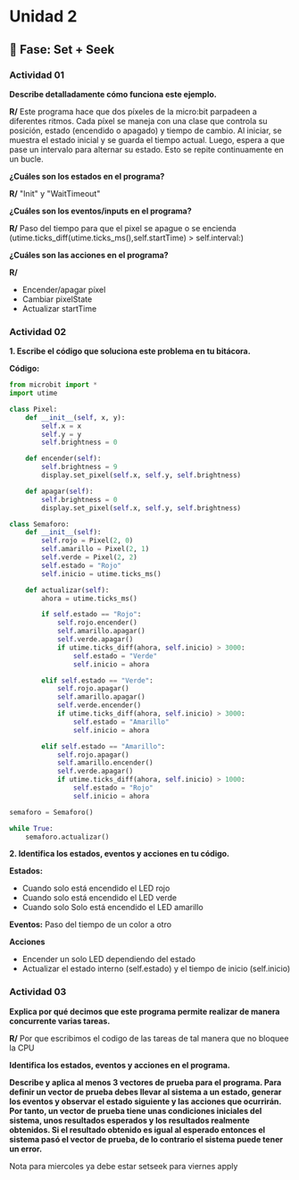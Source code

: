 # Unidad 2

## 🔎 Fase: Set + Seek

### Actividad 01
**Describe detalladamente cómo funciona este ejemplo.**

**R/** Este programa hace que dos píxeles de la micro:bit parpadeen a diferentes ritmos. Cada píxel se maneja con una clase que controla su posición, estado (encendido o apagado) y tiempo de cambio. Al iniciar, se muestra el estado inicial y se guarda el tiempo actual. Luego, espera a que pase un intervalo para alternar su estado. Esto se repite continuamente en un bucle.

**¿Cuáles son los estados en el programa?**

**R/** 	"Init" y "WaitTimeout"

**¿Cuáles son los eventos/inputs en el programa?**

**R/** 	Paso del tiempo para que el pixel se apague o se encienda (utime.ticks_diff(utime.ticks_ms(),self.startTime) > self.interval:)

**¿Cuáles son las acciones en el programa?**

**R/** 
- Encender/apagar píxel
- Cambiar pixelState
- Actualizar startTime

### Actividad 02

**1. Escribe el código que soluciona este problema en tu bitácora.**

**Código:**
``` py
from microbit import *
import utime

class Pixel:
    def __init__(self, x, y):
        self.x = x
        self.y = y
        self.brightness = 0

    def encender(self):
        self.brightness = 9
        display.set_pixel(self.x, self.y, self.brightness)

    def apagar(self):
        self.brightness = 0
        display.set_pixel(self.x, self.y, self.brightness)

class Semaforo:
    def __init__(self):
        self.rojo = Pixel(2, 0)
        self.amarillo = Pixel(2, 1)
        self.verde = Pixel(2, 2)
        self.estado = "Rojo"
        self.inicio = utime.ticks_ms()

    def actualizar(self):
        ahora = utime.ticks_ms()

        if self.estado == "Rojo":
            self.rojo.encender()
            self.amarillo.apagar()
            self.verde.apagar()
            if utime.ticks_diff(ahora, self.inicio) > 3000:
                self.estado = "Verde"
                self.inicio = ahora

        elif self.estado == "Verde":
            self.rojo.apagar()
            self.amarillo.apagar()
            self.verde.encender()
            if utime.ticks_diff(ahora, self.inicio) > 3000:
                self.estado = "Amarillo"
                self.inicio = ahora

        elif self.estado == "Amarillo":
            self.rojo.apagar()
            self.amarillo.encender()
            self.verde.apagar()
            if utime.ticks_diff(ahora, self.inicio) > 1000:
                self.estado = "Rojo"
                self.inicio = ahora

semaforo = Semaforo()

while True:
    semaforo.actualizar()
```

**2. Identifica los estados, eventos y acciones en tu código.**

**Estados:** 
- Cuando solo está encendido el LED rojo  
- Cuando solo está encendido el LED verde  
- Cuando solo Solo está encendido el LED amarillo

**Eventos:**
Paso del tiempo de un color a otro

**Acciones**
- Encender un solo LED dependiendo del estado
- Actualizar el estado interno (self.estado) y el tiempo de inicio (self.inicio)

### Actividad 03
**Explica por qué decimos que este programa permite realizar de manera concurrente varias tareas.**

**R/** Por que escribimos el codigo de las tareas de tal manera que no bloquee la CPU

**Identifica los estados, eventos y acciones en el programa.**

**Describe y aplica al menos 3 vectores de prueba para el programa. Para definir un vector de prueba debes llevar al sistema a un estado, generar los eventos y observar el estado siguiente y las acciones que ocurrirán. Por tanto, un vector de prueba tiene unas condiciones iniciales del sistema, unos resultados esperados y los resultados realmente obtenidos. Si el resultado obtenido es igual al esperado entonces el sistema pasó el vector de prueba, de lo contrario el sistema puede tener un error.**

Nota para miercoles ya debe estar setseek
para viernes apply





